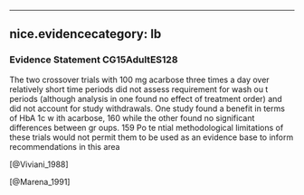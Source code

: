 
---
nice.evidencecategory: Ib
---

### Evidence Statement CG15AdultES128
The two crossover trials with 100 mg acarbose three times a day over relatively short time periods did not assess requirement for wash ou t periods (although analysis in one found no effect of treatment order) and did not account for study withdrawals. One study found a benefit in terms of HbA 1c w ith acarbose, 160 while the other found no significant differences between gr oups. 159 Po te ntial methodological limitations of these trials would not permit them to be used as an evidence base to inform recommendations in this area

[@Viviani_1988]

[@Marena_1991]


